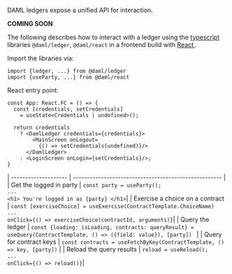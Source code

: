 DAML ledgers expose a unified API for interaction. 

**COMING SOON**

The following describes how to interact with a ledger using the <a
href="https://www.typescriptlang.org"> typescript </a> libraries `@daml/ledger`, `@daml/react` in a
frontend build with <a href="https://reactjs.org"> React </a>.

Import the libraries via:

```
import {ledger, ...} from @daml/ledger
import {useParty, ...} from @daml/react
```

React entry point:

```
const App: React.FC = () => {
  const [credentials, setCredentials] 
    = useState<Credentials | undefined>();

  return credentials
    ? <DamlLedger credentials={credentials}>
        <MainScreen onLogout=
          {() => setCredentials(undefined)}/>
      </DamlLedger>
    : <LoginScreen onLogin={setCredentials}/>;
}
```

| -------------------- | ----------------------------------------------------- |
| Get the logged in party | `const party = useParty();` <br> `...` <br> `<h1> You're logged in as {party} </h1>`|
| Exercise a choice on a contract | `const [exerciseChoice] = useExercise(ContractTemplate.ChoiceName)` <br> `...` <br> `onClick={() => exerciseChoice(contractId, arguments)}`|
| Query the ledger | `const {loading: isLoading, contracts: queryResult} = useQuery(ContractTemplate, () => ({field: value}), [party]) ` |
| Query for contract keys | `const contracts = useFetchByKey(ContractTemplate, () => key, [party])` |
| Reload the query results | `reload = useReload();` <br> `...` <br> `onClick={() => reload()}`|
